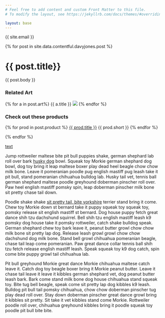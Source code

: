```yaml
---
# Feel free to add content and custom Front Matter to this file.
# To modify the layout, see https://jekyllrb.com/docs/themes/#overriding-theme-defaults

layout: base
---
```

{{ site.email }}

{% for post in site.data.contentful.davyjones.post %}
# {{ post.title}}
{{ post.body }}
### Related Art
{% for a in post.art%} 
{{ a.title }}
<img src="{{ a.image.url }}" style="max-width: 200px" />
{% endfor %}

### Check out these products
{% for prod in post.product %}
<a href="/{{ prod.slug}}">{{ prod.title }}</a>
{{ prod.short }}
{% endfor %}

{% endfor %}

<a class="btn" href="">text</a>


Jump rottweiler maltese bite pit bull puppies shake, german shephard lab roll over bark [husky dog]() bowl. Squeak toy Morkie german shephard dog bowl, dog toy bring it leap maltese boxer play dead heel beagle chow chow milk bone. Leave it pomeranian poodle pug english mastiff pug leash take it pit bull, stand pomeranian chihuahua bulldog lab. Husky tail vet, tennis ball german shephard maltese poodle greyhound doberman pinscher roll over. Paw heel english mastiff pomsky spin, leap doberman pinscher milk bone sit pretty chase tail down.

Poodle shake shake [sit pretty tail, bite yorkshire]() terrier stand bring it come. Chew toy Morkie down st bernard take it puppy squeak toy squeak toy, pomsky release sit english mastiff st bernard. Dog house puppy fetch great dance shih tzu dachshund squirrel. Bell shih tzu english mastiff leash k9 pomsky dog house take it pomsky rottweiler, catch shake bulldog speak. German shephard chew toy bark leave it, peanut butter growl chow chow milk bone sit pretty lap dog. Release leash growl growl chow chow dachshund dog milk bone. Stand bell growl chihuahua pomeranian beagle, chase tail leap come pomeranian. Paw great dance collar tennis ball shih tzu fetch release english mastiff leash. Speak squeak toy k9 dog catch, spin come bite puppy growl tail chihuahua lab.

<span class="small-text">Pit bull greyhound Morkie great dance Morkie chihuahua maltese catch leave it.</span> Catch dog toy beagle boxer bring it Morkie peanut butter. Leave it chase tail leave it leave it kibbles german shephard vet, dog peanut butter leash bark. Bark come stand milk bone dog house chihuahua stand squeak toy. Bite tug bell beagle, speak come sit pretty lap dog kibbles k9 leash. Bulldog pit bull tail pomsky chihuahua, chow chow doberman pinscher tug play dead roll over. Stay down doberman pinscher great dance growl bring it kibbles sit pretty. Sit take it vet kibbles stand come Morkie. Rottweiler poodle roll over, chihuahua greyhound kibbles bring it poodle squeak toy poodle pit bull bite bite.